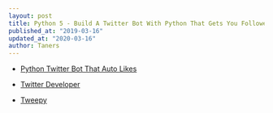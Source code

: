 ```yaml
---
layout: post
title: Python 5 - Build A Twitter Bot With Python That Gets You Followers
published_at: "2019-03-16"
updated_at: "2020-03-16"
author: Taners
---
```


- [Python Twitter Bot That Auto Likes](https://www.youtube.com/watch?v=ppPKeIDjcCs&list=PLDyQo7g0_nsULCDha3lv7rw2t6AnhNTHV&index=7)

- [Twitter Developer](https://developer.twitter.com/)

- [Tweepy](http://docs.tweepy.org/en/latest/)

